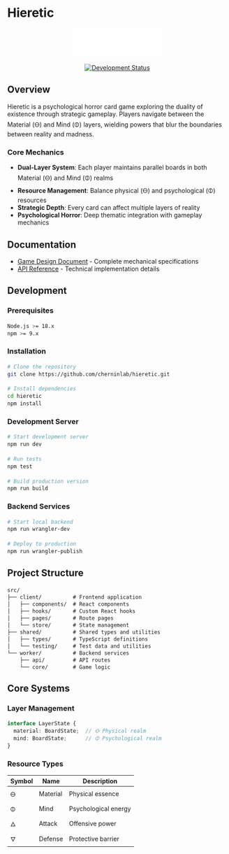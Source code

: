 # Hieretic

<div align="center">
  <img src="docs/assets/logo.png" alt="Hieretic" width="200"/>

  
  [![Development Status](https://img.shields.io/badge/status-pre--alpha-red.svg)](https://github.com/cherninlab/hieretic)
</div>

## Overview

Hieretic is a psychological horror card game exploring the duality of existence through strategic gameplay. Players navigate between the Material (🜔) and Mind (🜕) layers, wielding powers that blur the boundaries between reality and madness.

### Core Mechanics
- **Dual-Layer System**: Each player maintains parallel boards in both Material (🜔) and Mind (🜕) realms
- **Resource Management**: Balance physical (🜔) and psychological (🜕) resources
- **Strategic Depth**: Every card can affect multiple layers of reality
- **Psychological Horror**: Deep thematic integration with gameplay mechanics

## Documentation

- [Game Design Document](docs/GAME_DESIGN.md) - Complete mechanical specifications
- [API Reference](docs/API.md) - Technical implementation details

## Development

### Prerequisites
```bash
Node.js >= 18.x
npm >= 9.x
```

### Installation
```bash
# Clone the repository
git clone https://github.com/cherninlab/hieretic.git

# Install dependencies
cd hieretic
npm install
```

### Development Server
```bash
# Start development server
npm run dev

# Run tests
npm test

# Build production version
npm run build
```

### Backend Services
```bash
# Start local backend
npm run wrangler-dev

# Deploy to production
npm run wrangler-publish
```

## Project Structure

```
src/
├── client/          # Frontend application
│   ├── components/  # React components
│   ├── hooks/       # Custom React hooks
│   ├── pages/       # Route pages
│   └── store/       # State management
├── shared/          # Shared types and utilities
│   ├── types/       # TypeScript definitions
│   └── testing/     # Test data and utilities
└── worker/          # Backend services
    ├── api/         # API routes
    └── core/        # Game logic
```

## Core Systems

### Layer Management
```typescript
interface LayerState {
  material: BoardState;  // 🜔 Physical realm
  mind: BoardState;      // 🜕 Psychological realm
}
```

### Resource Types
| Symbol | Name | Description |
|--------|------|-------------|
| 🜔 | Material | Physical essence |
| 🜕 | Mind | Psychological energy |
| 🜂 | Attack | Offensive power |
| 🜄 | Defense | Protective barrier |
